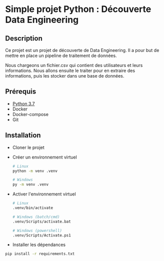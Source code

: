 # Simple projet Python : Découverte Data Engineering

## Description

Ce projet est un projet de découverte de Data Engineering. Il a pour but de mettre en place un pipeline de traitement de données.

Nous chargeons un fichier.csv qui contient des utilisateurs et leurs informations. Nous allons ensuite le traiter pour en extraire des informations, puis les stocker dans une base de données.

## Prérequis

- [Python 3.7](https://www.python.org/downloads/release/python-3715/)
- Docker
- Docker-compose
- Git

## Installation

- Cloner le projet
- Créer un environnement virtuel

    ```bash
    # Linux
    python -m venv .venv

    # Windows
    py -m venv .venv
    ```

- Activer l'environnement virtuel

    ```bash
    # Linux
    .venv/bin/activate

    # Windows (batch/cmd)
    .venv/Scripts/activate.bat

    # Windows (powershell)
    .venv/Scripts/Activate.ps1
    ```

- Installer les dépendances

```bash
pip install -r requirements.txt
```
